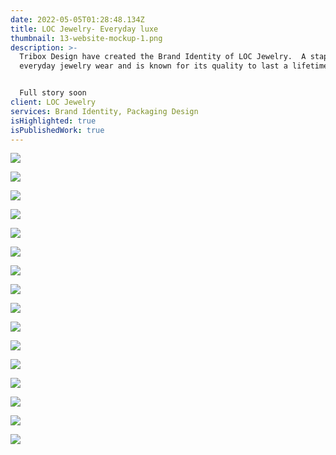 ```yaml
---
date: 2022-05-05T01:28:48.134Z
title: LOC Jewelry- Everyday luxe
thumbnail: 13-website-mockup-1.png
description: >-
  Tribox Design have created the Brand Identity of LOC Jewelry.  A staple for
  everyday jewelry wear and is known for its quality to last a lifetime.


  Full story soon
client: LOC Jewelry
services: Brand Identity, Packaging Design
isHighlighted: true
isPublishedWork: true
---
```



![](27-sationaries-1.png)

![](loc-shopping-bag.jpg)

![](26-ads-billboard.png)

![](25-signage.png)

![](24-business-card-logo-embossed.png)

![](23-business-card.png)

![](22-lifesytle.png)

![](16-facebook.png)

![](15-instagram.png)

![](14-mockup-phone.png)

![](13-website-mockup-1.png)

![](12-social-media-post.png)

![](10-in-different-platforms.png)

![](7-primary.png)

![](8-secondary.png)

![](9-icons-in-colors.png)

![]()